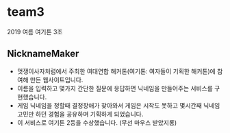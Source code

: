 # team3
2019 여름 여기톤 3조

## NicknameMaker
* 멋쟁이사자처럼에서 주최한 여대연합 해커톤(여기톤: 여자들이 기획한 해커톤)에 참여해 만든 웹사이트입니다.
* 이름을 입력하고 몇가지 간단한 질문에 응답하면 닉네임을 만들어주는 서비스를 구현했습니다.
* 게임 닉네임을 정할때 결정장애가 찾아와서 게임은 시작도 못하고 몇시간째 닉네임 고민만 하던 경험을 공유하며 기획하게 되었습니다.
* 이 서비스로 여기톤 2등을 수상했습니다. (무선 마우스 받았지롱)
